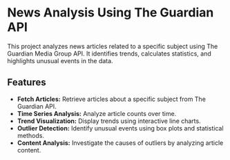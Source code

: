 # News Analysis Using The Guardian API

This project analyzes news articles related to a specific subject using The Guardian Media Group API. It identifies trends, calculates statistics, and highlights unusual events in the data.

## Features

- **Fetch Articles:** Retrieve articles about a specific subject from The Guardian API.
- **Time Series Analysis:** Analyze article counts over time.
- **Trend Visualization:** Display trends using interactive line charts.
- **Outlier Detection:** Identify unusual events using box plots and statistical methods.
- **Content Analysis:** Investigate the causes of outliers by analyzing article content.



